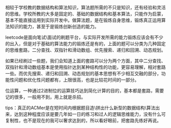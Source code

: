 相较于学校教的数据结构和算法知识，算法题所需的不只是知识，还有经验和灵活的思维。学校所教的大多是固定的、基础的数据结构和基本算法，只能作为启蒙，基本不能直接运用到实际开发中。做算法题，是在锻炼自身思维，锻炼真正运用算法知识的能力，甚至于是锻炼创新创造的能力。

leetcode是面向笔试\面试的刷题平台，与实际开发所需的能力锻炼应该会有不少的出入，但是对于基础的算法能力的锻炼还是有的，上面的题可以分类为几种固定的思维套路，二分查找、双指针和滑动数组、优先搜索、递归和回溯、动态规划。

如果已经刷过一些题，我们会知道上面的套路可以分为两个方面，其中二分查找、双指针和滑动数组基本是使用指针达到某种结构性的功能，更容易理解，相对套路一些。而优先搜索、递归和回溯、动态规划的基本思想有不少相互交融的部分，功能性问题和优化性问题都有，上限很高，也是比较花时间的一部分。

位运算，一种通过2进制位的运算技巧达到简化计算的目的，基本都是套路，需要记的很多，一般用不到，用上就是杀招。

tips：真正的ACMer是在短时间内根据题目造\拼出什么新型的数据结构\算法出来，达到这种程度应该是要几年如一日的练习和过人的逻辑思维能力，没有什么可复制性，也不是现在的我可以奢求达到的，所以看好眼前，把套路先练好再说。

